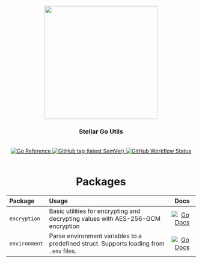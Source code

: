 <div align="center">
  <br/>
  <img src="https://res.cloudinary.com/stellaraf/image/upload/v1604277355/stellar-logo-gradient.svg" width="300" />
  <br/>
  <h3>Stellar Go Utils</a></h3>
  <br/>
  <a href="https://pkg.go.dev/github.com/stellaraf/go-utils">
    <img src="https://pkg.go.dev/badge/github.com/stellaraf/go-utils.svg" alt="Go Reference">
  </a>
  <a href="https://github.com/stellaraf/go-utils/tags">
    <img alt="GitHub tag (latest SemVer)" src="https://img.shields.io/github/v/tag/stellaraf/go-utils?color=%2306D6A0&label=version">
  </a>
  <a href="https://github.com/stellaraf/go-utils/actions/workflows/tests.yml">
    <img alt="GitHub Workflow Status" src="https://img.shields.io/github/actions/workflow/status/stellaraf/go-utils/tests.yml">
  </a>
  <br/>
  <br/>

  # Packages

  | Package       | Usage                                                                                   |                                                                  Docs                                                                  |
  | :------------ | :-------------------------------------------------------------------------------------- | :------------------------------------------------------------------------------------------------------------------------------------: |
  | `encryption`  | Basic utilities for encrypting and decrypting values with AES-256-GCM encryption        | [![Go Docs](https://pkg.go.dev/badge/github.com/stellaraf/go-utils.svg)](https://pkg.go.dev/github.com/stellaraf/go-utils/encryption)  |
  | `environment` | Parse environment variables to a predefined struct. Supports loading from `.env` files. | [![Go Docs](https://pkg.go.dev/badge/github.com/stellaraf/go-utils.svg)](https://pkg.go.dev/github.com/stellaraf/go-utils/environment) |

</div>